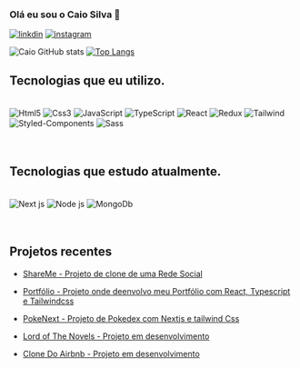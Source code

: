 ### Olá eu sou o Caio Silva 👋

[![linkdin](https://img.shields.io/badge/LinkedIn-0077B5?style=for-the-badge&logo=linkedin&logoColor=white)](https://www.linkedin.com/in/caio-silva-b12bb61a9/)
[![instagram](https://img.shields.io/badge/Instagram-E4405F?style=for-the-badge&logo=instagram&logoColor=white)](https://www.instagram.com/dev_caiosilva/)


![Caio GitHub stats](https://github-readme-stats.vercel.app/api?username=CAIOdevSILVA&show_icons=true&theme=tokyonight) [![Top Langs](https://github-readme-stats.vercel.app/api/top-langs/?username=CAIOdevSILVA&layout=compact&hide_progress=false&theme=tokyonight)](https://github.com/anuraghazra/github-readme-stats)



## Tecnologias que eu utilizo.

<div style="display: flex, flex-wrap: wrap"></br> 
  <img align="center" alt="Html5" src="https://img.shields.io/badge/HTML5-E34F26?style=for-the-badge&logo=html5&logoColor=white"/>
  <img align="center" alt="Css3" src="https://img.shields.io/badge/CSS3-1572B6?style=for-the-badge&logo=css3&logoColor=white"/>
  <img align="center" alt="JavaScript" src="https://img.shields.io/badge/JavaScript-323330?style=for-the-badge&logo=javascript&logoColor=F7DF1E"/>


  <img align="center" alt="TypeScript" src="https://img.shields.io/badge/TypeScript-007ACC?style=for-the-badge&logo=typescript&logoColor=white"/>

  <img align="center" alt="React" src="https://img.shields.io/badge/React-20232A?style=for-the-badge&logo=react&logoColor=61DAFB"/>
  <img align="center" alt="Redux" src="https://img.shields.io/badge/Redux-593D88?style=for-the-badge&logo=redux&logoColor=white"/>
  <img align="center" alt="Tailwind" src="https://img.shields.io/badge/Tailwind_CSS-38B2AC?style=for-the-badge&logo=tailwind-css&logoColor=white"/>
  <img align="center" alt="Styled-Components" src="https://img.shields.io/badge/styled--components-DB7093?style=for-the-badge&logo=styled-components&logoColor=white"/>
  <img align="center" alt="Sass" src="https://img.shields.io/badge/Sass-CC6699?style=for-the-badge&logo=sass&logoColor=white"/>
</div>


</br>
</br>

## Tecnologias que estudo atualmente.

<div style="display: inline_block"></br> 
  <img align="center" alt="Next js" src="https://img.shields.io/badge/Nextjs-000?style=for-the-badge&logo=vercel&logoColor=white"/>

  <img align="center" alt="Node js" src="https://img.shields.io/badge/Node.js-43853D?style=for-the-badge&logo=node.js&logoColor=white"/>
  <img align="center" alt="MongoDb" src="https://img.shields.io/badge/MongoDB-4EA94B?style=for-the-badge&logo=mongodb&logoColor=white"/>

</div>

</br>
</br>

## Projetos recentes 

- [ShareMe - Projeto de clone de uma Rede Social](https://shareme-caio-silva.netlify.app/)</br>

- [Portfólio - Projeto onde deenvolvo meu Portfólio com React, Typescript e Tailwindcss ](https://caiosilva.netlify.app/)</br>

- [PokeNext - Projeto de Pokedex com Nextjs e tailwind Css](https://poke-next-caio-silva-b3bd3cibo-caiodevsilva.vercel.app)</br>

- [Lord of The Novels - Projeto em desenvolvimento](https://lord-of-the-novels.vercel.app/)</br>

- [Clone Do Airbnb -  Projeto em desenvolvimento](https://github.com/CAIOdevSILVA/Clone-Airbnb)</br>
